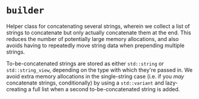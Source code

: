 
# `builder`

Helper class for concatenating several strings, wherein we collect a list of strings to concatenate but only actually concatenate them at the end. This reduces the number of potentially large memory allocations, and also avoids having to repeatedly move string data when prepending multiple strings.

To-be-concatenated strings are stored as either `std::string` or `std::string_view`, depending on the type with which they're passed in. We avoid extra memory allocations in the single-string case (i.e. if you *may* concatenate strings, conditionally) by using a `std::variant` and lazy-creating a full list when a second to-be-concatenated string is added.